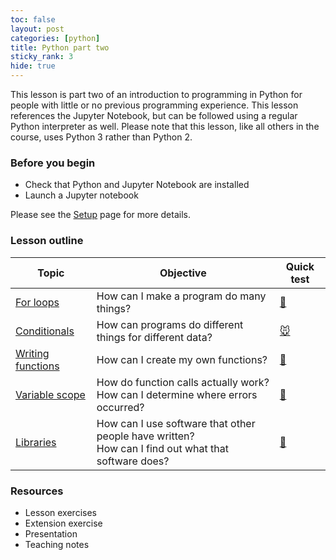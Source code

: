 ```yaml
---
toc: false
layout: post
categories: [python]
title: Python part two
sticky_rank: 3
hide: true
---
```


This lesson is part two of an introduction to programming in Python for people with little or no previous programming experience.  This lesson references the Jupyter Notebook, but can be followed using a regular Python interpreter as well. Please note that this lesson, like all others in the course, uses Python 3 rather than Python 2.

### Before you begin

- Check that Python and Jupyter Notebook are installed
- Launch a Jupyter notebook 

Please see the [Setup](https://nu-cem.github.io/CompPhys/2021/08/02/Setup) page for more details.

### Lesson outline

| Topic | Objective | Quick test |
|-------|-----------|-----------|
|[For loops](https://nu-cem.github.io/CompPhys/2021/08/02/For-Loops)| 	How can I make a program do many things?  | [:ram:](https://nu-cem.github.io/CompPhys/2021/08/02/For-Loops-Qs.html) |
|[Conditionals](https://nu-cem.github.io/CompPhys/2021/08/02/Conditionals)| How can programs do different things for different data?  | [:mouse:](https://nu-cem.github.io/CompPhys/2021/08/02/Conditionals-Qs.html)|
| [Writing functions](https://nu-cem.github.io/CompPhys/2021/08/02/Writing-Functions)|  	How can I create my own functions? | [:palm_tree:](https://nu-cem.github.io/CompPhys/2021/08/02/Writing-Functions-Qs) |
| [Variable scope](https://nu-cem.github.io/CompPhys/2021/08/02/Variable-Scope) |  How do function calls actually work? </br> How can I determine where errors occurred? | [:mushroom:](https://nu-cem.github.io/CompPhys/2021/08/02/Variable-Scope-Qs) |
|[Libraries](https://nu-cem.github.io/CompPhys/2021/08/02/Libraries)| How can I use software that other people have written? </br> How can I find out what that software does? | [:cactus:](https://nu-cem.github.io/CompPhys/2021/08/02/Libraries-Qs) |


### Resources

- Lesson exercises
- Extension exercise
- Presentation
- Teaching notes


